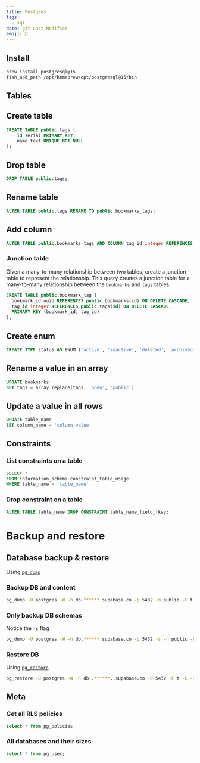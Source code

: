 ```yaml
---
title: Postgres
tags:
  - sql
date: git Last Modified
emoji: 💽
---
```


## Install

```sh
brew install postgresql@15
fish_add_path /opt/homebrew/opt/postgresql@15/bin
```

## Tables

## Create table

```sql
CREATE TABLE public.tags (
    id serial PRIMARY KEY,
    name text UNIQUE NOT NULL
);
```

## Drop table

```sql
DROP TABLE public.tags;
```

## Rename table

```sql
ALTER TABLE public.tags RENAME TO public.bookmarks_tags;
```

## Add column

```sql
ALTER TABLE public.bookmarks_tags ADD COLUMN tag_id integer REFERENCES public.tags(id) ON DELETE CASCADE;
```

### Junction table

Given a many-to-many relationship between two tables, create a junction table to represent the relationship. This query creates a junction table for a many-to-many relationship between the `bookmarks` and `tags` tables.

```sql
CREATE TABLE public.bookmark_tag (
  bookmark_id uuid REFERENCES public.bookmarks(id) ON DELETE CASCADE,
  tag_id integer REFERENCES public.tags(id) ON DELETE CASCADE,
  PRIMARY KEY (bookmark_id, tag_id)
);
```

## Create enum

```sql
CREATE TYPE status AS ENUM ('active', 'inactive', 'deleted', 'archived', 'draft');
```

## Rename a value in an array

```sql
UPDATE bookmarks
SET tags = array_replace(tags, 'open', 'public')
```

## Update a value in all rows

```sql
UPDATE table_name
SET column_name = 'column value'
```

## Constraints

### List constraints on a table

```sql
SELECT *
FROM information_schema.constraint_table_usage
WHERE table_name = 'table_name'
```

### Drop constraint on a table

```sql
ALTER TABLE table_name DROP CONSTRAINT table_name_field_fkey;
```

# Backup and restore

## Database backup & restore

Using [`pg_dump`](https://www.postgresql.org/docs/current/app-pgdump.html)

### Backup DB and content

```sh
pg_dump -U postgres -W -h db.******.supabase.co -p 5432 -n public -F t -f db-backup.tar postgres
```

### Only backup DB schemas

Notice the `-s` flag

```sh
pg_dump -U postgres -W -h db.******.supabase.co -p 5432 -s -n public -F t -f db-backup.tar postgres
```

### Restore DB

Using [`pg_restore`](https://www.postgresql.org/docs/current/app-pgrestore.html)

```sh
pg_restore -U postgres -W -h db..******..supabase.co -p 5432 -F t -C -d postgres db-backup.tar
```

## Meta

### Get all RLS policies

```sql
select * from pg_policies
```

### All databases and their sizes

```sql
select * from pg_user;
```
